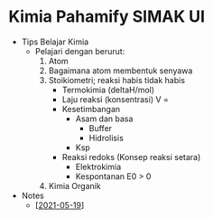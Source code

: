 # Kimia Pahamify SIMAK UI



- Tips Belajar Kimia
  - Pelajari dengan berurut:
    1. Atom
    2. Bagaimana atom membentuk senyawa
    3. Stoikiometri; reaksi habis tidak habis
       - Termokimia (deltaH/mol)
       - Laju reaksi (konsentrasi) V = 
       - Kesetimbangan
         - Asam dan basa
           - Buffer
           - Hidrolisis
         - Ksp
       - Reaksi redoks (Konsep reaksi setara)
         - Elektrokimia
         - Kespontanan E0 > 0
     4. Kimia Organik
- Notes
  -  [[2021-05-19](KIM/KIM-2021-05-19.md)]
